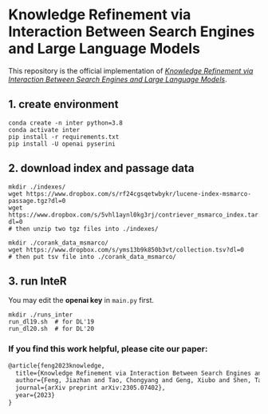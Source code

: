 # Knowledge Refinement via Interaction Between Search Engines and Large Language Models

This repository is the official implementation of [*Knowledge Refinement via Interaction Between Search Engines and Large Language Models*](https://arxiv.org/abs/2305.07402).

## 1. create environment
```shell
conda create -n inter python=3.8
conda activate inter
pip install -r requirements.txt
pip install -U openai pyserini
```

## 2. download index and passage data 
```shell
mkdir ./indexes/
wget https://www.dropbox.com/s/rf24cgsqetwbykr/lucene-index-msmarco-passage.tgz?dl=0
wget https://www.dropbox.com/s/5vhl1aynl0kg3rj/contriever_msmarco_index.tar.gz?dl=0
# then unzip two tgz files into ./indexes/

mkdir ./corank_data_msmarco/
wget https://www.dropbox.com/s/yms13b9k850b3vt/collection.tsv?dl=0
# then put tsv file into ./corank_data_msmarco/
```

## 3. run InteR
You may edit the **openai key** in `main.py` first.

```shell
mkdir ./runs_inter
run_dl19.sh  # for DL'19
run_dl20.sh  # for DL'20
```


### If you find this work helpful, please cite our paper:
```latex
@article{feng2023knowledge,
  title={Knowledge Refinement via Interaction Between Search Engines and Large Language Models},
  author={Feng, Jiazhan and Tao, Chongyang and Geng, Xiubo and Shen, Tao and Xu, Can and Long, Guodong and Zhao, Dongyan and Jiang, Daxin},
  journal={arXiv preprint arXiv:2305.07402},
  year={2023}
}
```
